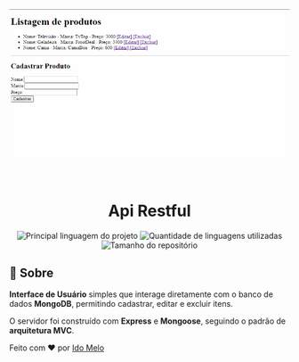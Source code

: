 <div align="center" id="top"> 
  <img src="api_restful.gif" alt="Api Restful" width="800" />

  &#xa0;
</div>

<h1 align="center">Api Restful</h1>

<p align="center">
  <img alt="Principal linguagem do projeto" src="https://img.shields.io/github/languages/top/idomelo/api-restful?color=56BEB8">

  <img alt="Quantidade de linguagens utilizadas" src="https://img.shields.io/github/languages/count/idomelo/api-restful?color=56BEB8">

  <img alt="Tamanho do repositório" src="https://img.shields.io/github/repo-size/idomelo/api-restful?color=56BEB8">
</p>

## :dart: Sobre ##

**Interface de Usuário** simples que interage diretamente com o banco de dados **MongoDB**, permitindo cadastrar, editar e excluir itens. 

O servidor foi construído com **Express** e **Mongoose**, seguindo o padrão de **arquitetura MVC**.


Feito com :heart: por <a href="https://github.com/idomelo" target="_blank">Ido Melo</a>
